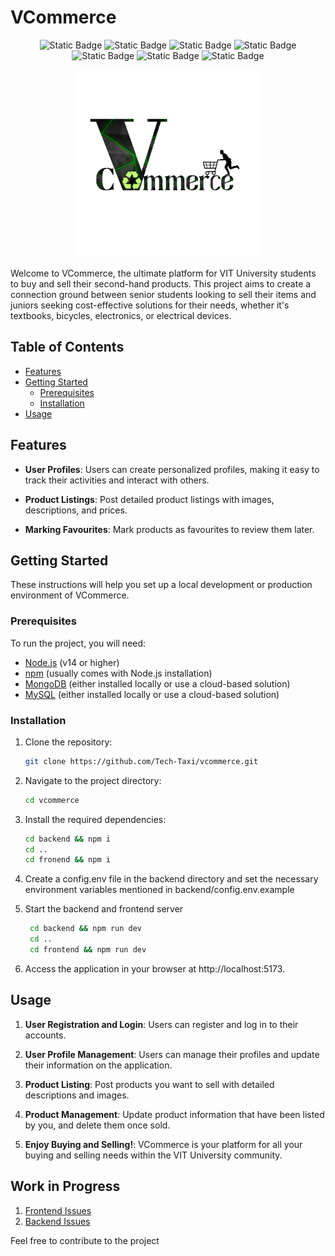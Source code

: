 # VCommerce
<p align="center">
    <img alt="Static Badge" src="https://img.shields.io/badge/node-light">
    <img alt="Static Badge" src="https://img.shields.io/badge/express-yellow">
    <img alt="Static Badge" src="https://img.shields.io/badge/mongod-darkgreen">
    <img alt="Static Badge" src="https://img.shields.io/badge/mysql-orange">
    <img alt="Static Badge" src="https://img.shields.io/badge/react-blue">
    <img alt="Static Badge" src="https://img.shields.io/badge/contributions-welcome-light">
    <img alt="Static Badge" src="https://img.shields.io/badge/license-GPLv3-blue">
</p>

<p align="center">
    <img alt="Banner" src="./frontend/public/VcommerceLogo.png" width="300"/>
</p>

Welcome to VCommerce, the ultimate platform for VIT University students to buy and sell their second-hand products. This project aims to create a connection ground between senior students looking to sell their items and juniors seeking cost-effective solutions for their needs, whether it's textbooks, bicycles, electronics, or electrical devices.

## Table of Contents

- [Features](#features)
- [Getting Started](#getting-started)
  - [Prerequisites](#prerequisites)
  - [Installation](#installation)
- [Usage](#usage)


## Features

- **User Profiles**: Users can create personalized profiles, making it easy to track their activities and interact with others.

- **Product Listings**: Post detailed product listings with images, descriptions, and prices.

- **Marking Favourites**: Mark products as favourites to review them later.

## Getting Started

These instructions will help you set up a local development or production environment of VCommerce.

### Prerequisites

To run the project, you will need:

- [Node.js](https://nodejs.org/) (v14 or higher)
- [npm](https://www.npmjs.com/) (usually comes with Node.js installation)
- [MongoDB](https://www.mongodb.com/) (either installed locally or use a cloud-based solution)
- [MySQL](https://www.mysql.com/) (either installed locally or use a cloud-based solution)

### Installation

1. Clone the repository:

   ```bash
   git clone https://github.com/Tech-Taxi/vcommerce.git
   ```
2. Navigate to the project directory:
   ```bash
   cd vcommerce
   ```
3. Install the required dependencies:
   ```bash
   cd backend && npm i
   cd ..
   cd fronend && npm i
   ```
4. Create a config.env file in the backend directory and set the necessary environment variables mentioned in backend/config.env.example
5. Start the backend and frontend server
   ```bash
    cd backend && npm run dev
    cd ..
    cd frontend && npm run dev
   ```
6. Access the application in your browser at http://localhost:5173.

## Usage

1. **User Registration and Login**: Users can register and log in to their accounts.

2. **User Profile Management**: Users can manage their profiles and update their information on the application.

3. **Product Listing**: Post products you want to sell with detailed descriptions and images.

4. **Product Management**: Update product information that have been listed by you, and delete them once sold.

5. **Enjoy Buying and Selling!**: VCommerce is your platform for all your buying and selling needs within the VIT University community.

## Work in Progress
1. [Frontend Issues](./frontend/README.md)
2. [Backend Issues](./backend/README.md)

Feel free to contribute to the project
